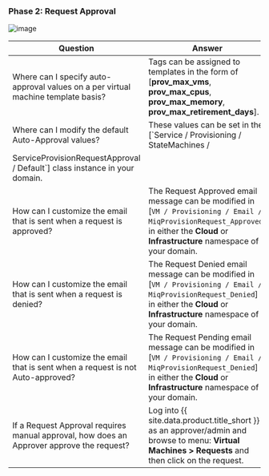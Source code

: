 ### Phase 2: Request Approval

![image](../images/2376.png)

| Question                                                                                  | Answer                                                                                                                                                                                       |
| ----------------------------------------------------------------------------------------- | -------------------------------------------------------------------------------------------------------------------------------------------------------------------------------------------- |
| Where can I specify auto-approval values on a per virtual machine template basis?         | Tags can be assigned to templates in the form of \[**prov\_max\_vms**, **prov\_max\_cpus**, **prov\_max\_memory**, **prov\_max\_retirement\_days**\].                                        |
| Where can I modify the default Auto-Approval values?                                      | These values can be set in the \[`Service / Provisioning / StateMachines /
ServiceProvisionRequestApproval / Default`\] class instance in your domain.                                       |
| How can I customize the email that is sent when a request is approved?                    | The Request Approved email message can be modified in \[`VM / Provisioning / Email / MiqProvisionRequest_Approved`\] in either the **Cloud** or **Infrastructure** namespace of your domain. |
| How can I customize the email that is sent when a request is denied?                      | The Request Denied email message can be modified in \[`VM / Provisioning / Email / MiqProvisionRequest_Denied`\] in either the **Cloud** or **Infrastructure** namespace of your domain.     |
| How can I customize the email that is sent when a request is not Auto-approved?           | The Request Pending email message can be modified in \[`VM / Provisioning / Email / MiqProvisionRequest_Denied`\] in either the **Cloud** or **Infrastructure** namespace of your domain.    |
| If a Request Approval requires manual approval, how does an Approver approve the request? | Log into {{ site.data.product.title_short }} as an approver/admin and browse to menu: **Virtual Machines > Requests** and then click on the request.                                                               |
